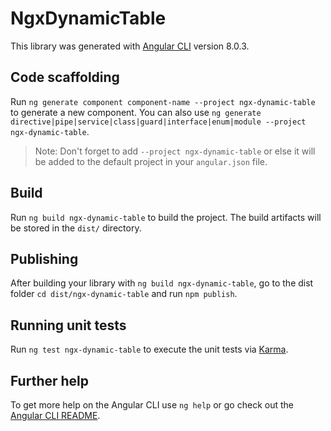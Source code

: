 # NgxDynamicTable

This library was generated with [Angular CLI](https://github.com/angular/angular-cli) version 8.0.3.

## Code scaffolding

Run `ng generate component component-name --project ngx-dynamic-table` to generate a new component. You can also use `ng generate directive|pipe|service|class|guard|interface|enum|module --project ngx-dynamic-table`.
> Note: Don't forget to add `--project ngx-dynamic-table` or else it will be added to the default project in your `angular.json` file. 

## Build

Run `ng build ngx-dynamic-table` to build the project. The build artifacts will be stored in the `dist/` directory.

## Publishing

After building your library with `ng build ngx-dynamic-table`, go to the dist folder `cd dist/ngx-dynamic-table` and run `npm publish`.

## Running unit tests

Run `ng test ngx-dynamic-table` to execute the unit tests via [Karma](https://karma-runner.github.io).

## Further help

To get more help on the Angular CLI use `ng help` or go check out the [Angular CLI README](https://github.com/angular/angular-cli/blob/master/README.md).
